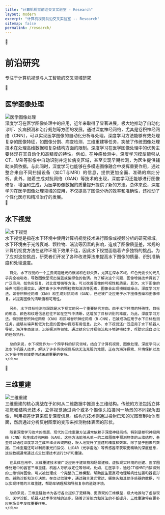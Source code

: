 ```yaml
---
title: "计算机视觉前沿交叉实验室 - Research"
layout: modern
excerpt: "计算机视觉前沿交叉实验室 -- Research"
sitemap: false
permalink: /research/
---
```


<!-- 英雄区域 -->
<div class="research-hero">
  <div class="research-hero-content">
    <div class="research-hero-icon">🔬</div>
    <h1 class="research-title">前沿研究</h1>
    <p class="research-subtitle">专注于计算机视觉与人工智能的交叉领域研究</p>
  </div>
</div>

<!-- 医学图像处理 -->
<div class="research-section">
  <div class="research-header">
    <div class="research-icon">🏥</div>
    <h2>医学图像处理</h2>
  </div>
  <div class="research-content">
    <img src="{{ site.url }}{{ site.baseurl }}/images/respic/yixue.jpg" alt="医学图像处理" />
    <div style="text-align: justify">
      深度学习在医学图像处理中的应用，近年来取得了显著进展，极大地推动了自动化诊断、疾病预测和治疗规划等方面的发展。通过深度神经网络，尤其是卷积神经网络（CNN），可以实现医学图像的自动化分析与处理。深度学习方法能够有效处理复杂的图像特征，如图像分割、病变检测、三维重建等任务，突破了传统图像处理技术在处理高维数据和复杂结构方面的限制。深度学习在医学图像处理中的优势主要体现在其自动化和高精度的特性。例如，在肿瘤检测中，深度学习模型能够从CT、MRI等影像中自动识别并定位病变区域，甚至实现早期检测，为医生提供辅助决策依据。与此同时，深度学习也能够在多模态图像融合中发挥重要作用，通过整合来自不同扫描设备（如CT与MRI）的信息，提供更加全面、准确的病灶分析。此外，随着生成对抗网络（GAN）等技术的出现，深度学习还能够进行图像修复、增强和生成，为医学影像数据的质量提升提供了新的方法。总体来说，深度学习在医学图像处理领域的应用，不仅提高了图像分析的效率和准确性，还推动了个性化医疗和精准治疗的发展。
    </div>
  </div>
</div>

<!-- 水下视觉 -->
<div class="research-section">
  <div class="research-header">
    <div class="research-icon">🌊</div>
    <h2>水下视觉</h2>
  </div>
  <div class="research-content">
    <img src="{{ site.url }}{{ site.baseurl }}/images/respic/shengna.jpg" alt="水下视觉" />
    <div style="text-align: justify">
      水下视觉是指在水下环境中使用计算机视觉技术进行图像或视频分析的研究领域。水下环境由于光线衰减、颗粒物、湍流等因素的影响，造成了图像质量差，常规的计算机视觉方法在这种环境下效果不佳，因此水下视觉面临着许多独特的挑战。为了应对这些挑战，研究者们开发了各种改进算法来提高水下图像的质量、识别准确度和处理速度。

      首先，水下视觉的一个主要问题是光的衰减和色彩失真，尤其在深水区域，红色光波长的光几乎完全被吸收，导致图像呈现出偏蓝或偏绿色的色调。为了解决这个问题，图像增强技术得到了广泛应用，如色彩恢复、对比度增强等方法，可以改善图像的可视性和质量。其次，水下图像的噪声问题也很突出，通常由于水中的颗粒物和湍流等因素，图像会出现模糊或噪点。深度学习方法，如卷积神经网络（CNN）和生成对抗网络（GAN），已经被广泛应用于水下图像去噪和图像修复，以提高图像的清晰度和可用性。

      另外，水下目标检测与跟踪是水下视觉的另一个重要研究方向。由于水下环境的特殊性，目标的形态、颜色和纹理信息往往不如在空气中清晰，这增加了目标识别的难度。为此，深度学习方法，特别是卷积神经网络（CNN）和区域卷积神经网络（R-CNN），已被成功应用于水下目标检测任务，能够从噪声和低对比度的图像中提取有用信息。此外，水下视觉还广泛应用于水下机器人导航、海洋生态监测、沉船探测等领域，通过结合实时视频流和环境建模技术，帮助实现自动化的任务执行。

      总的来说，水下视觉作为一个跨学科的研究领域，结合了计算机视觉、图像处理、深度学习以及水下机器人技术，解决了许多传统视觉系统无法克服的难题，正在为海洋探索、环境保护以及水下操作等领域提供越来越重要的支持。
    </div>
  </div>
</div>

<!-- 三维重建 -->
<div class="research-section">
  <div class="research-header">
    <div class="research-icon">📐</div>
    <h2>三维重建</h2>
  </div>
  <div class="research-content">
    <img src="{{ site.url }}{{ site.baseurl }}/images/respic/sanwei.png" alt="三维重建" />
    <div style="text-align: justify">
      三维重建的核心挑战在于如何从二维数据中推测出三维结构。传统的方法包括立体视觉和结构光技术，立体视觉通过两个或多个摄像头拍摄同一场景的不同视角图像，利用视差计算来恢复深度信息。结构光技术则通过投射已知的光图案到物体表面，然后通过分析反射图案的变形来推测物体表面的形状。

      随着深度学习技术的发展，现代的三维重建方法通常依赖于深度神经网络，特别是卷积神经网络（CNN）和生成对抗网络（GAN）。这些方法能够从单一的二维图像中预测物体的三维结构，甚至可以通过深度学习生成三维点云或网格，极大地提升了重建的精度和效率。除了基于图像的数据，三维重建还可以利用激光扫描仪、LiDAR（光学雷达）等传感器来获取更精确的深度信息，这些数据通常通过点云处理技术进行分析和重建。

      在具体应用中，三维重建技术被广泛应用于建筑物和场景建模、虚拟现实环境的创建、医学图像处理中的器官三维重建、机器人导航与定位等领域。比如，在医学中，通过CT或MRI扫描得到的二维切片图像，可以被处理成一个完整的三维模型，帮助医生更直观地理解病灶位置和器官形态，辅助诊断和治疗决策。在自动驾驶中，通过融合激光雷达、摄像头和其他传感器的数据，可以实现环境的三维重建，帮助车辆理解和导航复杂的道路环境。

      总的来说，三维重建技术为各行各业提供了更精确、更直观的三维模型，极大地推动了虚拟现实、医学诊断、机器人技术等领域的进步。随着计算能力和算法的不断提升，三维重建将在更多应用场景中发挥重要作用。
    </div>
  </div>
</div>


